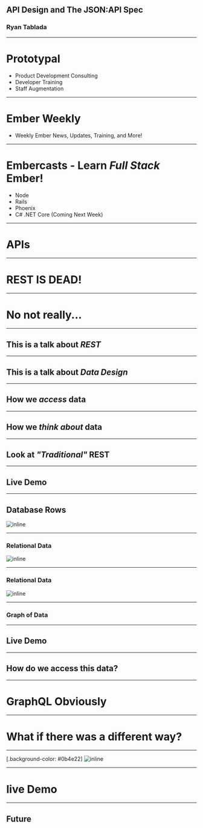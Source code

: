 ## API Design and The JSON:API Spec

### Ryan Tablada

---

# Prototypal

* Product Development Consulting
* Developer Training
* Staff Augmentation

---

# Ember Weekly

* Weekly Ember News, Updates, Training, and More!

---

# Embercasts - Learn _Full Stack_ Ember!

* Node
* Rails
* Phoenix
* C# .NET Core (Coming Next Week)

---

# APIs

---

# REST IS DEAD!

---

# No not really...

---

## This is a talk about _REST_


---

## This is a talk about _Data Design_

---

## How we _access_ data

---

## How we *think about* data

---

## Look at *"Traditional"* REST

---

## Live Demo

---

## Database Rows

![inline](https://d3vv6lp55qjaqc.cloudfront.net/items/1P0b0y0P3L3q1L2j303x/Image%202018-08-01%20at%204.48.22%20PM.png?X-CloudApp-Visitor-Id=3055348&v=463aea96)

---

### Relational Data

![inline](https://d3vv6lp55qjaqc.cloudfront.net/items/3Y060e3D3b3i3x342S0K/%5Bb14a964a0397cd84c205fdc743f395b0%5D_Image+2018-08-01+at+4.51.22+PM.png?X-CloudApp-Visitor-Id=3055348&v=da84a2fc)

---

### Relational Data

![inline](https://d3vv6lp55qjaqc.cloudfront.net/items/12323C09232w1D0l010U/%5B6d0d1d2b5b6b775e60ba299f39c25244%5D_Image+2018-08-01+at+4.53.01+PM.png?X-CloudApp-Visitor-Id=3055348&v=a1309738)

---

### Graph of Data

---

## Live Demo

---

## How do we access this data?

---

# GraphQL Obviously

---

# What if there was a different way?

---

[.background-color: #0b4e22]
![inline](http://jsonapi.org/images/jsonapi.png)

---

# live Demo

---

## Future

